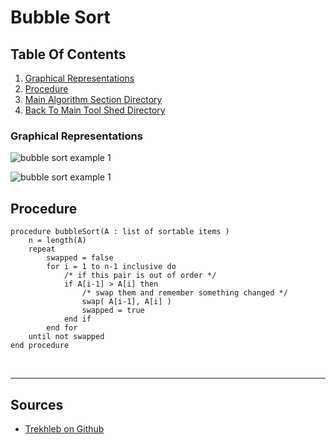# Bubble Sort

## Table Of Contents

1. [Graphical Representations](#Graphical-Representations)
2. [Procedure](#procedure)
3. [Main Algorithm Section Directory](../README.md)
4. [Back To Main Tool Shed Directory](../../README.md)


### Graphical Representations

![bubble sort example 1](https://camo.githubusercontent.com/383b23979d4d7f279f8fb285b36bcdd357b10a35/68747470733a2f2f75706c6f61642e77696b696d656469612e6f72672f77696b6970656469612f636f6d6d6f6e732f632f63382f427562626c652d736f72742d6578616d706c652d33303070782e676966)

![bubble sort example 1](https://upload.wikimedia.org/wikipedia/commons/3/37/Bubble_sort_animation.gif)


## Procedure

```
procedure bubbleSort(A : list of sortable items )
    n = length(A)
    repeat
        swapped = false
        for i = 1 to n-1 inclusive do
            /* if this pair is out of order */
            if A[i-1] > A[i] then
                /* swap them and remember something changed */
                swap( A[i-1], A[i] )
                swapped = true
            end if
        end for
    until not swapped
end procedure
```

&nbsp;

--- 
## Sources

- [Trekhleb on Github](https://github.com/trekhleb/javascript-algorithms)
